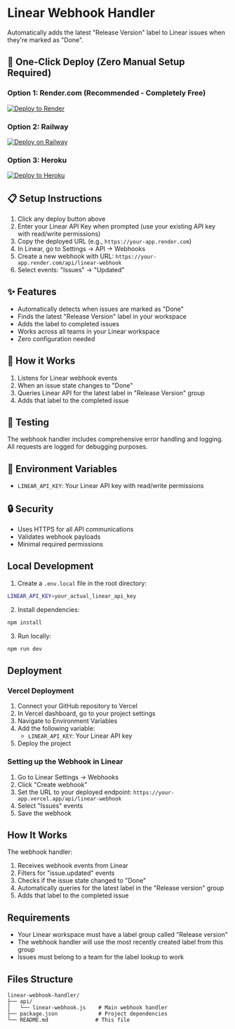 # Linear Webhook Handler

Automatically adds the latest "Release Version" label to Linear issues when they're marked as "Done".

## 🚀 One-Click Deploy (Zero Manual Setup Required)

### Option 1: Render.com (Recommended - Completely Free)
[![Deploy to Render](https://render.com/images/deploy-to-render-button.svg)](https://render.com/deploy?repo=https://github.com/MagdiAgolo/linear-webhook-handler)

### Option 2: Railway  
[![Deploy on Railway](https://railway.app/button.svg)](https://railway.app/new/template/7WjX9y)

### Option 3: Heroku
[![Deploy to Heroku](https://www.herokucdn.com/deploy/button.svg)](https://heroku.com/deploy?template=https://github.com/MagdiAgolo/linear-webhook-handler)

## 📋 Setup Instructions

1. Click any deploy button above
2. Enter your Linear API Key when prompted (use your existing API key with read/write permissions)
3. Copy the deployed URL (e.g., `https://your-app.render.com`)
4. In Linear, go to Settings → API → Webhooks
5. Create a new webhook with URL: `https://your-app.render.com/api/linear-webhook`
6. Select events: "Issues" → "Updated"

## ✨ Features

- Automatically detects when issues are marked as "Done"
- Finds the latest "Release Version" label in your workspace  
- Adds the label to completed issues
- Works across all teams in your Linear workspace
- Zero configuration needed

## 🔧 How it Works

1. Listens for Linear webhook events
2. When an issue state changes to "Done"
3. Queries Linear API for the latest label in "Release Version" group
4. Adds that label to the completed issue

## 🧪 Testing

The webhook handler includes comprehensive error handling and logging. All requests are logged for debugging purposes.

## 📝 Environment Variables

- `LINEAR_API_KEY`: Your Linear API key with read/write permissions

## 🔒 Security

- Uses HTTPS for all API communications
- Validates webhook payloads
- Minimal required permissions

## Local Development

1. Create a `.env.local` file in the root directory:
```bash
LINEAR_API_KEY=your_actual_linear_api_key
```

2. Install dependencies:
```bash
npm install
```

3. Run locally:
```bash
npm run dev
```

## Deployment

### Vercel Deployment

1. Connect your GitHub repository to Vercel
2. In Vercel dashboard, go to your project settings
3. Navigate to Environment Variables
4. Add the following variable:
   - `LINEAR_API_KEY`: Your Linear API key
5. Deploy the project

### Setting up the Webhook in Linear

1. Go to Linear Settings → Webhooks
2. Click "Create webhook"
3. Set the URL to your deployed endpoint: `https://your-app.vercel.app/api/linear-webhook`
4. Select "Issues" events
5. Save the webhook

## How It Works

The webhook handler:

1. Receives webhook events from Linear
2. Filters for "issue.updated" events
3. Checks if the issue state changed to "Done"
4. Automatically queries for the latest label in the "Release version" group
5. Adds that label to the completed issue

## Requirements

- Your Linear workspace must have a label group called "Release version"
- The webhook handler will use the most recently created label from this group
- Issues must belong to a team for the label lookup to work

## Files Structure

```
linear-webhook-handler/
├── api/
│   └── linear-webhook.js    # Main webhook handler
├── package.json             # Project dependencies
└── README.md               # This file
``` 